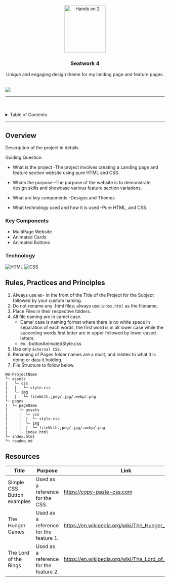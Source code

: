 <a name="readme-top">

<br/>

<br />
<div align="center">
  <a href="https://github.com/wahwahwahwah-wah/">
  <!-- TODO: If you want to add logo or banner you can add it here -->
    <img src="https://i.pinimg.com/originals/18/ba/5d/18ba5d426eae90d75234a5df205081a8.gif" alt="Hands on 2" width="130" height="150">
  </a>
<!-- TODO: Change Title to the name of the title of your Project -->
  <h3 align="center">Seatwork 4 </h3>
</div>
<!-- TODO: Make a short description -->
<div align="center">
Unique and engaging design theme for my landing page and feature pages.
</div>

<br />

<!-- TODO: Change the zyx-0314 into your github username  -->
<!-- TODO: Change the WD-Template-Project into the same name of your folder -->
![](https://visit-counter.vercel.app/counter.png?page=/wahwahwahwah-wah/ROSEL_SW4)

---

<br />
<br />

<!-- TODO: If you want to add more layers for your readme -->
<details>
  <summary>Table of Contents</summary>
  <ol>
    <li>
      <a href="#overview">Overview</a>
      <ol>
        <li>
          <a href="#key-components">Key Components</a>
        </li>
        <li>
          <a href="#technology">Technology</a>
        </li>
      </ol>
    </li>
    <li>
      <a href="#rule,-practices-and-principles">Rules, Practices and Principles</a>
    </li>
    <li>
      <a href="#resources">Resources</a>
    </li>
  </ol>
</details>

---

## Overview

<!-- TODO: To be changed -->
<!-- The following are just sample -->
Description of the project in details.

Guiding Question:
- What is the project
   -The project involves creating a Landing page and feature section website using pure HTML and CSS.

- Whats the purpose
-The purpose of the website is to demonstrate design skills and showcase various feature section variations.
- What are key components
  -Designs and Themes
- What technology used and how it is used
  -Pure HTML, and CSS.

### Key Components
<!-- TODO: List of Key Components -->
<!-- The following are just sample -->
- MultiPage Website
- Animated Cards
- Animated Buttons

### Technology
<!-- TODO: List of Technology Used -->
![HTML](https://img.shields.io/badge/HTML-E34F26?style=for-the-badge&logo=html5&logoColor=white)
![CSS](https://img.shields.io/badge/CSS-1572B6?style=for-the-badge&logo=css3&logoColor=white)

## Rules, Practices and Principles
1. Always use `WD-` in the front of the Title of the Project for the Subject followed by your custom naming.
2. Do not rename any .html files; always use `index.html` as the filename.
3. Place Files in their respective folders.
4. All file naming are in camel case.
   - Camel case is naming format where there is no white space in separation of each words, the first word is in all lower case while the succeding words first letter are in upper followed by lower cased letters.
   - ex.: buttonAnimatedStyle.css
5. Use only `External CSS`.
6. Renaming of Pages folder names are a must, and relates to what it is doing or data it holding.
7. File Structure to follow below.

```
WD-ProjectName
└─ assets
|   └─ css
|   |   └─ style.css
|   └─ img
|   |   └─ fileWith.jpeg/.jpg/.webp/.png
└─ pages
|  └─ pageName
|     └─ assets
|     |  └─ css
|     |  |  └─ style.css
|     |  └─ img
|     |  |  └─ fileWith.jpeg/.jpg/.webp/.png
|     └─ index.html
└─ index.html
└─ readme.md
```

## Resources

<!-- TODO: Add References -->
| Title | Purpose | Link |
|-|-|-|
| Simple CSS Button examples |Used as a reference for the CSS. | https://copy-paste-css.com |
| The Hunger Games |Used as a reference for the feature 1. | https://en.wikipedia.org/wiki/The_Hunger_Games |
| The Lord of the Rings |Used as a reference for the feature 2. | https://en.wikipedia.org/wiki/The_Lord_of_the_Rings |
